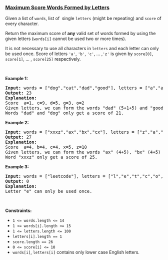 ### [Maximum Score Words Formed by Letters](https://leetcode.com/problems/maximum-score-words-formed-by-letters)

<p>Given a list of <code>words</code>, list of&nbsp; single&nbsp;<code>letters</code> (might be repeating)&nbsp;and <code>score</code>&nbsp;of every character.</p>

<p>Return the maximum score of <strong>any</strong> valid set of words formed by using the given letters (<code>words[i]</code> cannot be used two&nbsp;or more times).</p>

<p>It is not necessary to use all characters in <code>letters</code> and each letter can only be used once. Score of letters&nbsp;<code>&#39;a&#39;</code>, <code>&#39;b&#39;</code>, <code>&#39;c&#39;</code>, ... ,<code>&#39;z&#39;</code> is given by&nbsp;<code>score[0]</code>, <code>score[1]</code>, ... , <code>score[25]</code> respectively.</p>

<p>&nbsp;</p>
<p><strong class="example">Example 1:</strong></p>

<pre>
<strong>Input:</strong> words = [&quot;dog&quot;,&quot;cat&quot;,&quot;dad&quot;,&quot;good&quot;], letters = [&quot;a&quot;,&quot;a&quot;,&quot;c&quot;,&quot;d&quot;,&quot;d&quot;,&quot;d&quot;,&quot;g&quot;,&quot;o&quot;,&quot;o&quot;], score = [1,0,9,5,0,0,3,0,0,0,0,0,0,0,2,0,0,0,0,0,0,0,0,0,0,0]
<strong>Output:</strong> 23
<strong>Explanation:</strong>
Score  a=1, c=9, d=5, g=3, o=2
Given letters, we can form the words &quot;dad&quot; (5+1+5) and &quot;good&quot; (3+2+2+5) with a score of 23.
Words &quot;dad&quot; and &quot;dog&quot; only get a score of 21.</pre>

<p><strong class="example">Example 2:</strong></p>

<pre>
<strong>Input:</strong> words = [&quot;xxxz&quot;,&quot;ax&quot;,&quot;bx&quot;,&quot;cx&quot;], letters = [&quot;z&quot;,&quot;a&quot;,&quot;b&quot;,&quot;c&quot;,&quot;x&quot;,&quot;x&quot;,&quot;x&quot;], score = [4,4,4,0,0,0,0,0,0,0,0,0,0,0,0,0,0,0,0,0,0,0,0,5,0,10]
<strong>Output:</strong> 27
<strong>Explanation:</strong>
Score  a=4, b=4, c=4, x=5, z=10
Given letters, we can form the words &quot;ax&quot; (4+5), &quot;bx&quot; (4+5) and &quot;cx&quot; (4+5) with a score of 27.
Word &quot;xxxz&quot; only get a score of 25.</pre>

<p><strong class="example">Example 3:</strong></p>

<pre>
<strong>Input:</strong> words = [&quot;leetcode&quot;], letters = [&quot;l&quot;,&quot;e&quot;,&quot;t&quot;,&quot;c&quot;,&quot;o&quot;,&quot;d&quot;], score = [0,0,1,1,1,0,0,0,0,0,0,1,0,0,1,0,0,0,0,1,0,0,0,0,0,0]
<strong>Output:</strong> 0
<strong>Explanation:</strong>
Letter &quot;e&quot; can only be used once.</pre>

<p>&nbsp;</p>
<p><strong>Constraints:</strong></p>

<ul>
	<li><code>1 &lt;= words.length &lt;= 14</code></li>
	<li><code>1 &lt;= words[i].length &lt;= 15</code></li>
	<li><code>1 &lt;= letters.length &lt;= 100</code></li>
	<li><code>letters[i].length == 1</code></li>
	<li><code>score.length ==&nbsp;26</code></li>
	<li><code>0 &lt;= score[i] &lt;= 10</code></li>
	<li><code>words[i]</code>, <code>letters[i]</code>&nbsp;contains only lower case English letters.</li>
</ul>
